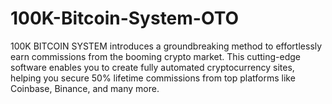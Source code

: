 # 100K-Bitcoin-System-OTO
100K BITCOIN SYSTEM introduces a groundbreaking method to effortlessly earn commissions from the booming crypto market. This cutting-edge software enables you to create fully automated cryptocurrency sites, helping you secure 50% lifetime commissions from top platforms like Coinbase, Binance, and many more.

